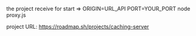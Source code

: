 the project receive for start => ORIGIN=URL_API PORT=YOUR_PORT node proxy.js

project URL: https://roadmap.sh/projects/caching-server
